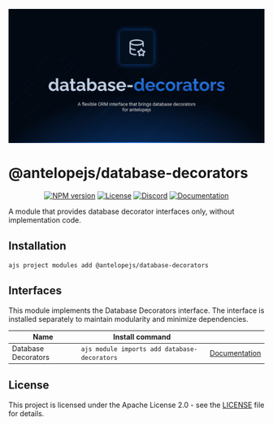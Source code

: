 ![Database Decorators](.github/social-card.png)

# @antelopejs/database-decorators

<div align="center">
<a href="https://www.npmjs.com/package/@antelopejs/database-decorators"><img alt="NPM version" src="https://img.shields.io/npm/v/@antelopejs/database-decorators.svg?style=for-the-badge&labelColor=000000"></a>
<a href="./LICENSE"><img alt="License" src="https://img.shields.io/npm/l/@antelopejs/database-decorators.svg?style=for-the-badge&labelColor=000000"></a>
<a href="https://discord.gg/sjK28QHrA7"><img src="https://img.shields.io/badge/Discord-18181B?logo=discord&style=for-the-badge&color=000000" alt="Discord"></a>
<a href="https://antelopejs.com/modules/database-decorators"><img src="https://img.shields.io/badge/Docs-18181B?style=for-the-badge&color=000000" alt="Documentation"></a>
</div>

A module that provides database decorator interfaces only, without implementation code.

## Installation

```bash
ajs project modules add @antelopejs/database-decorators
```

## Interfaces

This module implements the Database Decorators interface. The interface is installed separately to maintain modularity and minimize dependencies.

| Name                | Install command                              |                                                                              |
| ------------------- | -------------------------------------------- | ---------------------------------------------------------------------------- |
| Database Decorators | `ajs module imports add database-decorators` | [Documentation](https://github.com/AntelopeJS/interface-database-decorators) |

## License

This project is licensed under the Apache License 2.0 - see the [LICENSE](LICENSE) file for details.
